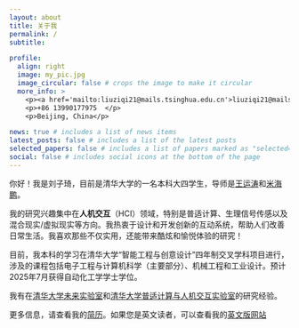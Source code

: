 ```yaml
---
layout: about
title: 关于我
permalink: /
subtitle: 

profile:
  align: right
  image: my_pic.jpg
  image_circular: false # crops the image to make it circular
  more_info: >
    <p><a href='mailto:liuziqi21@mails.tsinghua.edu.cn'>liuziqi21@mails.tsinghua.edu.cn</a></p>
    <p>+86 13990177975  </p>
    <p>Beijing, China</p>

news: true # includes a list of news items
latest_posts: false # includes a list of the latest posts
selected_papers: false # includes a list of papers marked as "selected={true}"
social: false # includes social icons at the bottom of the page
---
```


你好！我是刘子琦，目前是清华大学的一名本科大四学生，导师是[王运涛](https://pi.cs.tsinghua.edu.cn/lab/people/YuntaoWang/)和[米海鹏]((https://www.milab.design/team-1/mi-haipeng))。

我的研究兴趣集中在**人机交互**（HCI）领域，特别是普适计算、生理信号传感以及混合现实/虚拟现实等方向。我热衷于设计和开发创新的互动系统，帮助人们改善日常生活。我喜欢那些不仅实用，还能带来酷炫和愉悦体验的研究！

目前，我本科的学习在清华大学“智能工程与创意设计”四年制交叉学科项目进行，涉及的课程包括电子工程与计算机科学（主要部分）、机械工程和工业设计。预计2025年7月获得自动化工学学士学位。

我有在[清华大学未来实验室](https://thfl.tsinghua.edu.cn)和[清华大学普适计算与人机交互实验室](https://pi.cs.tsinghua.edu.cn/)的研究经验。

更多信息，请查看我的[简历](assets\pdf\CV_刘子琦.pdf)。如果您是英文读者，可以查看我的[英文版网站](https://ziqidennisliu.github.io/)